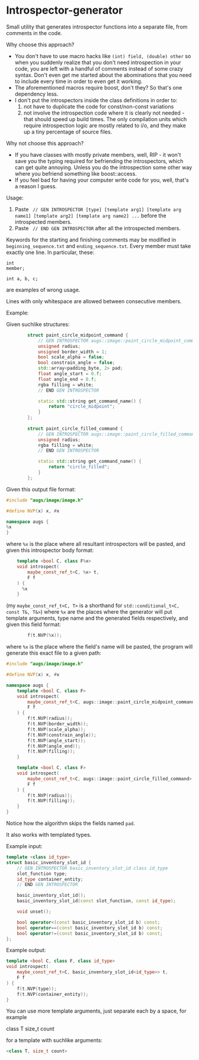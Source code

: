 # Introspector-generator
Small utility that generates introspector functions into a separate file, from comments in the code.

Why choose this approach?

* You don't have to use macro hacks like ```(int) field, (double) other``` so when you suddenly realize that you don't need introspection in your code, you are left  with a handful of comments instead of some crazy syntax. Don't even get me started about the abominations that you need to include every time in order to even get it working.
* The aforementioned macros require boost, don't they? So that's one dependency less.
* I don't put the introspectors inside the class definitions in order to:
	1. not have to duplicate the code for const/non-const variations
	2. not involve the introspection code where it is clearly not needed - that should speed up build times. The only compilation units which require introspection logic are mostly related to i/o, and they make up a tiny percentage of source files.

Why not choose this approach?
* If you have classes with mostly private members, well, RIP - it won't save you the typing required for befriending the introspectors, which can get quite annoying. Unless you do the introspection some other way where you befriend something like boost::access.
* If you feel bad for having your computer write code for you, well, that's a reason I guess.

Usage:

1. Paste ``` // GEN INTROSPECTOR [type] [template arg1] [template arg name1] [template arg2] [template arg name2] ...``` before the introspected members.
2. Paste ``` // END GEN INTROSPECTOR``` after all the introspected members.

Keywords for the starting and finishing comments may be modified in ```beginning_sequence.txt``` and ```ending_sequence.txt```.
Every member must take exactly one line. In particular, these:
```
int
member;

int a, b, c;
```
are examples of wrong usage.

Lines with only whitespace are allowed between consecutive members.

Example:

Given suchlike structures:


```cpp
		struct paint_circle_midpoint_command {
			// GEN INTROSPECTOR augs::image::paint_circle_midpoint_command
			unsigned radius;
			unsigned border_width = 1;
			bool scale_alpha = false;
			bool constrain_angle = false;
			std::array<padding_byte, 2> pad;
			float angle_start = 0.f;
			float angle_end = 0.f;
			rgba filling = white;
			// END GEN INTROSPECTOR

			static std::string get_command_name() {
				return "circle_midpoint";
			}
		};
    
		struct paint_circle_filled_command {
			// GEN INTROSPECTOR augs::image::paint_circle_filled_command
			unsigned radius;
			rgba filling = white;
			// END GEN INTROSPECTOR

			static std::string get_command_name() {
				return "circle_filled";
			}
		};    
```

Given this output file format:

```cpp
#include "augs/image/image.h"

#define NVP(x) x, #x

namespace augs {
%x
}
 ```
where ```%x``` is the place where all resultant introspectors will be pasted, and given this introspector body format:
      
```cpp
  	template <bool C, class F%x>
  	void introspect(
  		maybe_const_ref_t<C, %x> t,
  		F f
  	) {
      %x
  	}
```
(my ```maybe_const_ref_t<C, T>``` is a shorthand for ```std::conditional_t<C, const T&, T&>```)
where ```%x``` are the places where the generator will put template arguments, type name and the generated fields respectively,
and given this field format:

```cpp
		f(t.NVP(%x));    
```
where ```%x``` is the place where the field's name will be pasted, the program will generate this exact file to a given path:

```cpp
#include "augs/image/image.h"

#define NVP(x) x, #x

namespace augs {
	template <bool C, class F>
	void introspect(
		maybe_const_ref_t<C, augs::image::paint_circle_midpoint_command> t,
		F f
	) {
		f(t.NVP(radius));
		f(t.NVP(border_width));
		f(t.NVP(scale_alpha));
		f(t.NVP(constrain_angle));
		f(t.NVP(angle_start));
		f(t.NVP(angle_end));
		f(t.NVP(filling));
	}

	template <bool C, class F>
	void introspect(
		maybe_const_ref_t<C, augs::image::paint_circle_filled_command> t,
		F f
	) {
		f(t.NVP(radius));
		f(t.NVP(filling));
	}
}
```

Notice how the algorithm skips the fields named ```pad```.

It also works with templated types.

Example input:

```cpp
template <class id_type>
struct basic_inventory_slot_id {
	// GEN INTROSPECTOR basic_inventory_slot_id class id_type
	slot_function type;
	id_type container_entity;
	// END GEN INTROSPECTOR

	basic_inventory_slot_id();
	basic_inventory_slot_id(const slot_function, const id_type);

	void unset();

	bool operator<(const basic_inventory_slot_id b) const;
	bool operator==(const basic_inventory_slot_id b) const;
	bool operator!=(const basic_inventory_slot_id b) const;
};
```

Example output:

```cpp
template <bool C, class F, class id_type>
void introspect(
	maybe_const_ref_t<C, basic_inventory_slot_id<id_type>> t,
	F f
) {
	f(t.NVP(type));
	f(t.NVP(container_entity));
}
```

You can use more template arguments, just separate each by a space, for example

class T size_t count

for a template with suchlike arguments:
```cpp
<class T, size_t count>
```
